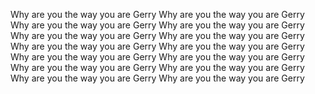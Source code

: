 Why are you the way you are Gerry
Why are you the way you are Gerry
Why are you the way you are Gerry
Why are you the way you are Gerry
Why are you the way you are Gerry
Why are you the way you are Gerry
Why are you the way you are Gerry
Why are you the way you are Gerry
Why are you the way you are Gerry
Why are you the way you are Gerry
Why are you the way you are Gerry
Why are you the way you are Gerry
Why are you the way you are Gerry
Why are you the way you are Gerry
